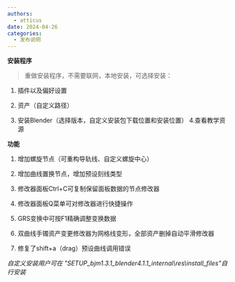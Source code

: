 ```yaml
---
authors: 
  - atticus
date: 2024-04-26
categories:
  - 发布说明
---
```


**安装程序**

> 重做安装程序，不需要联网，本地安装，可选择安装：

1. 插件以及偏好设置

2. 资产（自定义路径）

3. 安装Blender（选择版本，自定义安装包下载位置和安装位置）
   4.查看教学资源

**功能**

1. 增加螺旋节点（可重构导轨线、自定义螺旋中心）

2. 增加曲线置换节点，增加预设刻线类型

3. 修改器面板Ctrl+C可复制保留面板数据的节点修改器

4. 修改器面板Q菜单可对修改器进行快捷操作

5. GRS变换中可按F1精确调整变换数据

6. 双曲线手镯资产变更修改器为网格线变形，全部资产删掉自动平滑修改器

7. 修复了shift+a（drag）预设曲线调用错误

*自定义安装用户可在 "SETUP_bjm1.3.1_blender4.1.1\_internal\res\install_files"自行安装*